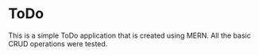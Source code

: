 # ToDo
This is a simple ToDo application that is created using MERN. All the basic CRUD operations were tested.
